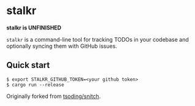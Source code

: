 # stalkr

**stalkr is UNFINISHED**

`stalkr` is a command-line tool for tracking TODOs in your codebase and optionally syncing them with GitHub issues.

## Quick start

```console
$ export STALKR_GITHUB_TOKEN=<your github token>
$ cargo run --release
```

Originally forked from [tsoding/snitch](https://github.com/tsoding/snitch).


